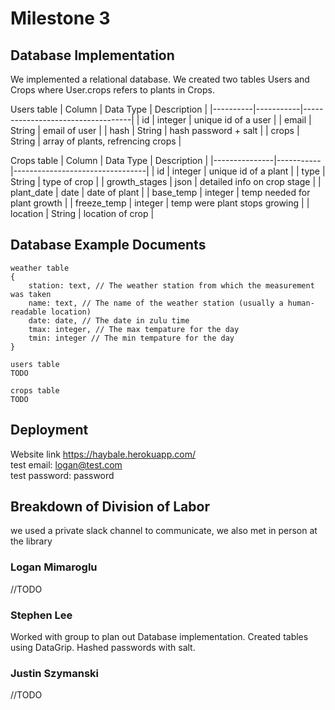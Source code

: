 # Milestone 3

## Database Implementation

We implemented a relational database. We created two tables Users and Crops where User.crops refers to plants in Crops.

Users table
| Column   | Data Type | Description                       |
|----------|-----------|-----------------------------------|
| id       | integer   | unique id of a user               |
| email    | String    | email of user                     |
| hash     | String    | hash password + salt              |
| crops    | String    | array of plants, refrencing crops |

Crops table
| Column        | Data Type | Description                     |
|---------------|-----------|---------------------------------|
| id            | integer   | unique id of  a plant           |
| type          | String    | type of crop                    |
| growth_stages | json      | detailed info on crop stage     |
| plant_date    | date      | date of plant                   |
| base_temp     | integer   | temp needed for plant growth    |
| freeze_temp   | integer   | temp were plant stops growing   |
| location      | String    | location of crop                |

## Database Example Documents

```plaintext
weather table
{
    station: text, // The weather station from which the measurement was taken
    name: text, // The name of the weather station (usually a human-readable location)
    date: date, // The date in zulu time
    tmax: integer, // The max tempature for the day
    tmin: integer // The min tempature for the day
}
```

```plaintext
users table
TODO
```

```plaintext
crops table
TODO
```


## Deployment

Website link https://haybale.herokuapp.com/ <br />
test email: logan@test.com <br />
test password: password <br />

## Breakdown of Division of Labor

we used a private slack channel to communicate, we also met in person at the library

### Logan Mimaroglu

//TODO

### Stephen Lee

Worked with group to plan out Database implementation. Created tables using DataGrip. Hashed passwords with salt.

### Justin Szymanski

//TODO
